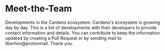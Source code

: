 # Meet-the-Team
Developments in the Cardano ecosystem.
Cardano's ecosystem is growing day by day.
This is a list of developments with their developers to provide contact information and details.
You can contribute to keep the information updated by creating a Pull Request or by sending mail to liberlion@protonmail. Thank you.
